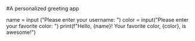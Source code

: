 #A personalized greeting app

name = input ("Please enter your username: ")
color = input("Please enter your favorite color: ")
print(f"Hello, {name}! Your favorite color, {color}, is awesome!")
